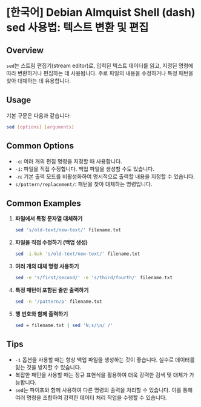 # [한국어] Debian Almquist Shell (dash) sed 사용법: 텍스트 변환 및 편집

## Overview
`sed`는 스트림 편집기(stream editor)로, 입력된 텍스트 데이터를 읽고, 지정된 명령에 따라 변환하거나 편집하는 데 사용됩니다. 주로 파일의 내용을 수정하거나 특정 패턴을 찾아 대체하는 데 유용합니다.

## Usage
기본 구문은 다음과 같습니다:
```bash
sed [options] [arguments]
```

## Common Options
- `-e`: 여러 개의 편집 명령을 지정할 때 사용합니다.
- `-i`: 파일을 직접 수정합니다. 백업 파일을 생성할 수도 있습니다.
- `-n`: 기본 출력 모드를 비활성화하여 명시적으로 출력할 내용을 지정할 수 있습니다.
- `s/pattern/replacement/`: 패턴을 찾아 대체하는 명령입니다.

## Common Examples
1. **파일에서 특정 문자열 대체하기**
   ```bash
   sed 's/old-text/new-text/' filename.txt
   ```

2. **파일을 직접 수정하기 (백업 생성)**
   ```bash
   sed -i.bak 's/old-text/new-text/' filename.txt
   ```

3. **여러 개의 대체 명령 사용하기**
   ```bash
   sed -e 's/first/second/' -e 's/third/fourth/' filename.txt
   ```

4. **특정 패턴이 포함된 줄만 출력하기**
   ```bash
   sed -n '/pattern/p' filename.txt
   ```

5. **행 번호와 함께 출력하기**
   ```bash
   sed = filename.txt | sed 'N;s/\n/ /'
   ```

## Tips
- `-i` 옵션을 사용할 때는 항상 백업 파일을 생성하는 것이 좋습니다. 실수로 데이터를 잃는 것을 방지할 수 있습니다.
- 복잡한 패턴을 사용할 때는 정규 표현식을 활용하여 더욱 강력한 검색 및 대체가 가능합니다.
- `sed`는 파이프와 함께 사용하여 다른 명령의 출력을 처리할 수 있습니다. 이를 통해 여러 명령을 조합하여 강력한 데이터 처리 작업을 수행할 수 있습니다.